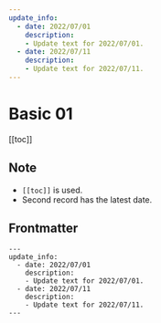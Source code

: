 ```yaml
---
update_info:
  - date: 2022/07/01
    description:
    - Update text for 2022/07/01.
  - date: 2022/07/11
    description:
    - Update text for 2022/07/11.
---
```

# Basic 01


[[toc]]


## Note

- `[[toc]]` is used.
- Second record has the latest date.


## Frontmatter

```
---
update_info:
  - date: 2022/07/01
    description:
    - Update text for 2022/07/01.
  - date: 2022/07/11
    description:
    - Update text for 2022/07/11.
---
```
